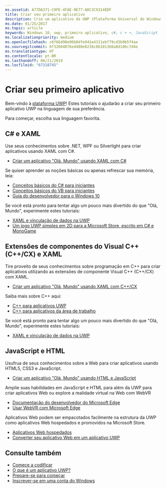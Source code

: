 ```yaml
---
ms.assetid: A77DA371-C0FE-4FAE-9E77-ADC3C9314EDF
title: Criar seu primeiro aplicativo
description: Crie um aplicativo da UWP (Plataforma Universal do Windows) para Windows 10 usando sua linguagem de programação favorita.
ms.date: 01/25/2017
ms.topic: article
keywords: Windows 10, uwp, primeiro aplicativo, c#, c + +, JavaScript
ms.localizationpriority: medium
ms.openlocfilehash: c6f66d90e96b0dfe941e4311ebf79cd3b9b5f4ae
ms.sourcegitcommit: 6f32604876ed480e8238c86101366a8d106c7d4e
ms.translationtype: HT
ms.contentlocale: pt-BR
ms.lasthandoff: 06/21/2019
ms.locfileid: "67318745"
---
```

# <a name="create-your-first-app"></a>Criar seu primeiro aplicativo

Bem-vindo à [plataforma UWP](universal-application-platform-guide.md)! Estes tutoriais o ajudarão a criar seu primeiro aplicativo UWP na linguagem de sua preferência.

Para começar, escolha sua linguagem favorita.

## <a name="c-and-xaml"></a>C# e XAML

Use seus conhecimentos sobre .NET, WPF ou Silverlight para criar aplicativos usando XAML com C#.

* [Criar um aplicativo "Olá, Mundo" usando XAML com C#](create-a-hello-world-app-xaml-universal.md)

Se quiser aprender as noções básicas ou apenas refrescar sua memória, leia:

* [Conceitos básicos do C# para iniciantes](https://go.microsoft.com/fwlink/?linkid=850801)
* [Conceitos básicos do VB para iniciantes](https://go.microsoft.com/fwlink/?linkid=850802)
* [Guia do desenvolvedor para o Windows 10](https://go.microsoft.com/fwlink/?linkid=850804)

Se você está pronto para tentar algo um pouco mais divertido do que "Olá, Mundo", experimente estes tutoriais:

* [XAML e vinculação de dados na UWP](xaml-basics-intro.md)
* [Um jogo UWP simples em 2D para a Microsoft Store, escrito em C# e MonoGame](get-started-tutorial-game-mg2d.md)


## <a name="visualc-component-extensions-ccx-and-xaml"></a>Extensões de componentes do Visual C++ (C++/CX) e XAML

Tire proveito de seus conhecimentos sobre programação em C++ para criar aplicativos utilizando as extensões de componente Visual C++ (C++/CX) com XAML.

* [Criar um aplicativo "Olá, Mundo" usando XAML com C++/CX](create-a-basic-windows-10-app-in-cpp.md)

Saiba mais sobre C++ aqui:

* [C++ para aplicativos UWP](https://docs.microsoft.com/cpp/cppcx/universal-windows-apps-cpp?view=vs-2019)
* [C++ para aplicativos da área de trabalho](https://docs.microsoft.com/cpp/windows/desktop-applications-visual-cpp?view=vs-2019)

Se você está pronto para tentar algo um pouco mais divertido do que "Olá, Mundo", experimente estes tutoriais:

* [XAML e vinculação de dados na UWP](xaml-basics-intro.md)

## <a name="javascript-and-html"></a>JavaScript e HTML

Usufrua de seus conhecimentos sobre a Web para criar aplicativos usando HTML5, CSS3 e JavaScript.

* [Criar um aplicativo "Olá, Mundo" usando HTML e JavaScript](create-a-hello-world-app-js-uwp.md)

Amplie suas habilidades em JavaScript e HTML para além da UWP para criar aplicativos Web ou explore a realidade virtual na Web com WebVR

* [Documentação do desenvolvedor do Microsoft Edge](https://docs.microsoft.com/microsoft-edge/)
* [Usar WebVR com Microsoft Edge](https://docs.microsoft.com/en-us/microsoft-edge/webvr/)

Aplicativos Web podem ser empacotados facilmente na estrutura da UWP como aplicativos Web hospedados e promovidos na Microsoft Store.

* [Aplicativos Web hospedados](https://developer.microsoft.com/windows/pwa)
* [Converter seu aplicativo Web em um aplicativo UWP](../porting/hwa-create-windows.md)


## <a name="see-also"></a>Consulte também

* [Comece a codificar](create-uwp-apps.md)
* [O que é um aplicativo UWP?](universal-application-platform-guide.md)
* [Prepare-se para começar](get-set-up.md)
* [Inscrever-se em uma conta do Windows](sign-up.md)
